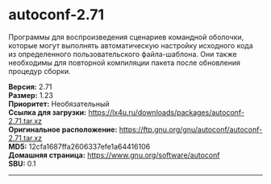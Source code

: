 # autoconf-2.71

Программы для воспроизведения сценариев командной оболочки, которые могут выполнять автоматическую настройку исходного кода из определенного пользовательского файла-шаблона. Они также необходимы для повторной компиляции пакета после обновления процедур сборки.

**Версия:** 2.71
<br />
**Размер:** 1.23
<br />
**Приоритет:** Необязательный
<br />
**Ссылка для загрузки:** https://lx4u.ru/downloads/packages/autoconf-2.71.tar.xz
<br />
**Оригинальное расположение:** https://ftp.gnu.org/gnu/autoconf/autoconf-2.71.tar.xz
<br />
**MD5:** 12cfa1687ffa2606337efe1a64416106
<br />
**Домашняя страница:** https://www.gnu.org/software/autoconf
        <br />
**SBU:** 0.1

***
            